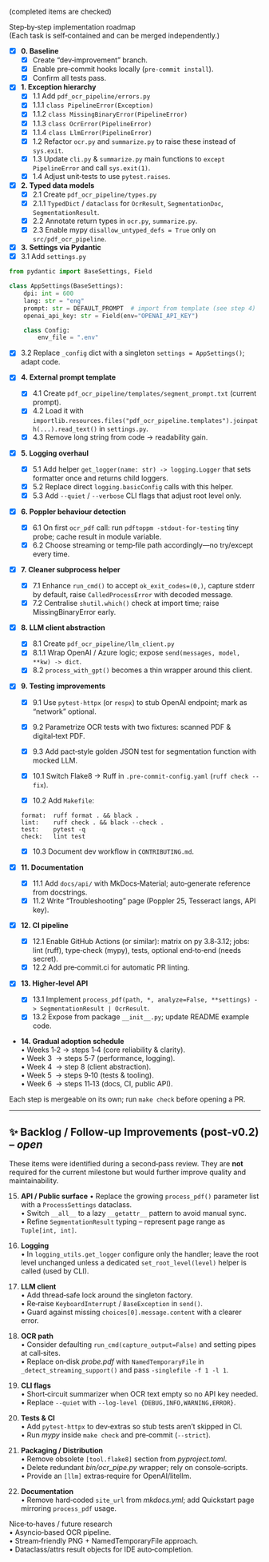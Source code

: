 (completed items are checked)  

Step‑by‑step implementation roadmap  
(Each task is self‑contained and can be merged independently.)

- [x] **0. Baseline**
  - [x] Create “dev‑improvement” branch.
  - [x] Enable pre‑commit hooks locally (`pre-commit install`).
  - [x] Confirm all tests pass.

- [x] **1. Exception hierarchy**
  - [x] 1.1 Add `pdf_ocr_pipeline/errors.py`
  - [x] 1.1.1 `class PipelineError(Exception)`
  - [x] 1.1.2 `class MissingBinaryError(PipelineError)`
  - [x] 1.1.3 `class OcrError(PipelineError)`
  - [x] 1.1.4 `class LlmError(PipelineError)`
  - [x] 1.2 Refactor `ocr.py` and `summarize.py` to raise these instead of `sys.exit`.
  - [x] 1.3 Update `cli.py` & `summarize.py` main functions to `except PipelineError` and call `sys.exit(1)`.
  - [x] 1.4 Adjust unit‑tests to use `pytest.raises`.

- [x] **2. Typed data models**
  - [x] 2.1 Create `pdf_ocr_pipeline/types.py`
  - [x] 2.1.1 `TypedDict` / `dataclass` for `OcrResult`, `SegmentationDoc`, `SegmentationResult`.
  - [x] 2.2 Annotate return types in `ocr.py`, `summarize.py`.
  - [x] 2.3 Enable mypy `disallow_untyped_defs = True` only on `src/pdf_ocr_pipeline`.

 - [x] **3. Settings via Pydantic**
  - [x] 3.1 Add `settings.py`

```python
from pydantic import BaseSettings, Field

class AppSettings(BaseSettings):
    dpi: int = 600
    lang: str = "eng"
    prompt: str = DEFAULT_PROMPT  # import from template (see step 4)
    openai_api_key: str = Field(env="OPENAI_API_KEY")

    class Config:
        env_file = ".env"
```

  - [x] 3.2 Replace `_config` dict with a singleton `settings = AppSettings()`; adapt code.

- [x] **4. External prompt template**
  - [x] 4.1 Create `pdf_ocr_pipeline/templates/segment_prompt.txt` (current prompt).
  - [x] 4.2 Load it with `importlib.resources.files("pdf_ocr_pipeline.templates").joinpath(...).read_text()` in `settings.py`.
  - [x] 4.3 Remove long string from code → readability gain.

- [x] **5. Logging overhaul**
  - [x] 5.1 Add helper `get_logger(name: str) -> logging.Logger` that sets formatter once and returns child loggers.
  - [x] 5.2 Replace direct `logging.basicConfig` calls with this helper.
  - [x] 5.3 Add `--quiet` / `--verbose` CLI flags that adjust root level only.

- [x] **6. Poppler behaviour detection**
  - [x] 6.1 On first `ocr_pdf` call: run `pdftoppm -stdout-for-testing` tiny probe; cache result in module variable.
  - [x] 6.2 Choose streaming or temp‑file path accordingly—no try/except every time.

- [x] **7. Cleaner subprocess helper**
  - [x] 7.1 Enhance `run_cmd()` to accept `ok_exit_codes=(0,)`, capture stderr by default, raise `CalledProcessError` with decoded message.
  - [x] 7.2 Centralise `shutil.which()` check at import time; raise MissingBinaryError early.

- [x] **8. LLM client abstraction**
  - [x] 8.1 Create `pdf_ocr_pipeline/llm_client.py`
  - [x] 8.1.1 Wrap OpenAI / Azure logic; expose `send(messages, model, **kw) -> dict`.
  - [x] 8.2 `process_with_gpt()` becomes a thin wrapper around this client.

- [x] **9. Testing improvements**
  - [x] 9.1 Use `pytest‑httpx` (or `respx`) to stub OpenAI endpoint; mark as “network” optional.
  - [x] 9.2 Parametrize OCR tests with two fixtures: scanned PDF & digital‑text PDF.
  - [x] 9.3 Add pact‑style golden JSON test for segmentation function with mocked LLM.

  - [x] 10.1 Switch Flake8 → Ruff in `.pre-commit-config.yaml` (`ruff check --fix`).
  - [x] 10.2 Add `Makefile`:

  ```make
  format:  ruff format . && black .
  lint:    ruff check . && black --check .
  test:    pytest -q
  check:   lint test
  ```

  - [x] 10.3 Document dev workflow in `CONTRIBUTING.md`.

- [x] **11. Documentation**
  - [x] 11.1 Add `docs/api/` with MkDocs‑Material; auto‑generate reference from docstrings.
  - [x] 11.2 Write “Troubleshooting” page (Poppler 25, Tesseract langs, API key).

- [x] **12. CI pipeline**
  - [x] 12.1 Enable GitHub Actions (or similar): matrix on py 3.8‑3.12; jobs: lint (ruff), type‑check (mypy), tests, optional end‑to‑end (needs secret).
  - [x] 12.2 Add pre‑commit.ci for automatic PR linting.

- [x] **13. Higher‑level API**
  - [x] 13.1 Implement `process_pdf(path, *, analyze=False, **settings) -> SegmentationResult | OcrResult`.
  - [x] 13.2 Expose from package `__init__.py`; update README example code.

- **14. Gradual adoption schedule**  
• Weeks 1‑2 → steps 1‑4 (core reliability & clarity).  
• Week 3      → steps 5‑7 (performance, logging).  
• Week 4      → step 8 (client abstraction).  
• Week 5      → steps 9‑10 (tests & tooling).  
• Week 6      → steps 11‑13 (docs, CI, public API).

Each step is mergeable on its own; run `make check` before opening a PR.

-------------------------------------------------------------------

## ✨ Backlog / Follow‑up Improvements (post‑v0.2) – *open*

These items were identified during a second‑pass review.  They are **not**
required for the current milestone but would further improve quality and
maintainability.

15. **API / Public surface**
   • Replace the growing `process_pdf()` parameter list with a `ProcessSettings` dataclass.  
   • Switch `__all__` to a lazy `__getattr__` pattern to avoid manual sync.  
   • Refine `SegmentationResult` typing – represent page range as `Tuple[int, int]`.

16. **Logging**  
   • In `logging_utils.get_logger` configure only the handler; leave the root
     level unchanged unless a dedicated `set_root_level(level)` helper is
     called (used by CLI).

17. **LLM client**  
   • Add thread‑safe lock around the singleton factory.  
   • Re‑raise `KeyboardInterrupt` / `BaseException` in `send()`.  
   • Guard against missing `choices[0].message.content` with a clearer error.

18. **OCR path**  
   • Consider defaulting `run_cmd(capture_output=False)` and setting pipes at call‑sites.  
   • Replace on‑disk *probe.pdf* with `NamedTemporaryFile` in `_detect_streaming_support()` and pass `-singlefile -f 1 -l 1`.

19. **CLI flags**  
   • Short‑circuit summarizer when OCR text empty so no API key needed.  
   • Replace `--quiet` with `--log-level {DEBUG,INFO,WARNING,ERROR}`.

20. **Tests & CI**  
   • Add `pytest‑httpx` to dev‑extras so stub tests aren’t skipped in CI.  
   • Run *mypy* inside `make check` and pre‑commit (`--strict`).

21. **Packaging / Distribution**  
   • Remove obsolete `[tool.flake8]` section from *pyproject.toml*.  
   • Delete redundant *bin/ocr_pipe.py* wrapper; rely on console‑scripts.  
   • Provide an `[llm]` extras‑require for OpenAI/litellm.

22. **Documentation**  
   • Remove hard‑coded `site_url` from *mkdocs.yml*; add Quickstart page mirroring `process_pdf` usage.

Nice‑to‑haves / future research  
   • Asyncio‑based OCR pipeline.  
   • Stream‑friendly PNG + NamedTemporaryFile approach.  
   • Dataclass/attrs result objects for IDE auto‑completion.

